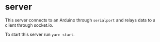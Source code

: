 # server

This server connects to an Arduino through `serialport` and relays data to a client through socket.io.

To start this server run `yarn start`.

